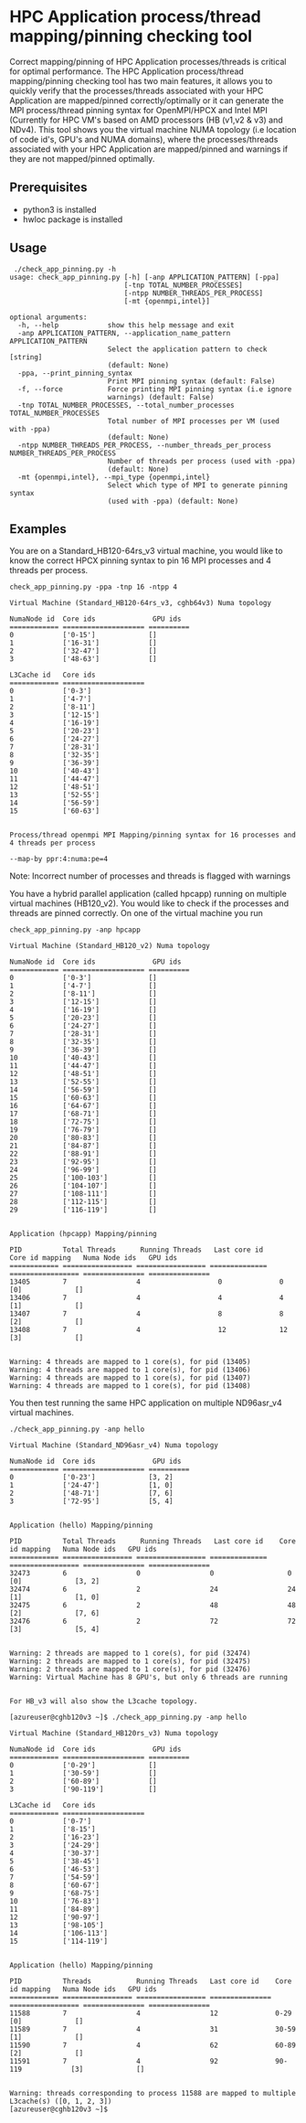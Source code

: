 # HPC Application process/thread mapping/pinning checking tool

Correct mapping/pinning of HPC Application processes/threads is critical for optimal performance.
The HPC Application process/thread mapping/pinning checking tool has two main features, it allows you to quickly verify that the processes/threads associated with your HPC Application are mapped/pinned correctly/optimally or it can generate the MPI process/thread pinning syntax for OpenMPI/HPCX and Intel MPI (Currently for HPC VM's based on AMD processors (HB (v1,v2 & v3) and NDv4). This tool shows you the virtual machine NUMA topology (i.e location of code id's, GPU's and NUMA domains), where the processes/threads associated with your HPC Application are mapped/pinned and warnings if they are not mapped/pinned optimally.

## Prerequisites

- python3 is installed
- hwloc package is installed

## Usage
```
 ./check_app_pinning.py -h
usage: check_app_pinning.py [-h] [-anp APPLICATION_PATTERN] [-ppa]
                            [-tnp TOTAL_NUMBER_PROCESSES]
                            [-ntpp NUMBER_THREADS_PER_PROCESS]
                            [-mt {openmpi,intel}]

optional arguments:
  -h, --help            show this help message and exit
  -anp APPLICATION_PATTERN, --application_name_pattern APPLICATION_PATTERN
                        Select the application pattern to check [string]
                        (default: None)
  -ppa, --print_pinning_syntax
                        Print MPI pinning syntax (default: False)
  -f, --force           Force printing MPI pinning syntax (i.e ignore
                        warnings) (default: False)
  -tnp TOTAL_NUMBER_PROCESSES, --total_number_processes TOTAL_NUMBER_PROCESSES
                        Total number of MPI processes per VM (used with -ppa)
                        (default: None)
  -ntpp NUMBER_THREADS_PER_PROCESS, --number_threads_per_process NUMBER_THREADS_PER_PROCESS
                        Number of threads per process (used with -ppa)
                        (default: None)
  -mt {openmpi,intel}, --mpi_type {openmpi,intel}
                        Select which type of MPI to generate pinning syntax
                        (used with -ppa) (default: None)
```
## Examples
You are on a Standard_HB120-64rs_v3 virtual machine, you would like to know the correct HPCX pinning syntax to pin 16 MPI
processes and 4 threads per process.

```
check_app_pinning.py -ppa -tnp 16 -ntpp 4

Virtual Machine (Standard_HB120-64rs_v3, cghb64v3) Numa topology

NumaNode id  Core ids              GPU ids
============ ==================== ==========
0            ['0-15']             []
1            ['16-31']            []
2            ['32-47']            []
3            ['48-63']            []

L3Cache id   Core ids
============ ====================
0            ['0-3']
1            ['4-7']
2            ['8-11']
3            ['12-15']
4            ['16-19']
5            ['20-23']
6            ['24-27']
7            ['28-31']
8            ['32-35']
9            ['36-39']
10           ['40-43']
11           ['44-47']
12           ['48-51']
13           ['52-55']
14           ['56-59']
15           ['60-63']


Process/thread openmpi MPI Mapping/pinning syntax for 16 processes and 4 threads per process

--map-by ppr:4:numa:pe=4
```

Note: Incorrect number of processes and threads is flagged with warnings


You have a hybrid parallel application (called hpcapp) running on multiple virtual machines (HB120_v2). You would like to check if the processes and threads are pinned correctly. On one of the virtual machine you run
```
check_app_pinning.py -anp hpcapp

Virtual Machine (Standard_HB120_v2) Numa topology

NumaNode id  Core ids              GPU ids
============ ==================== ==========
0            ['0-3']              []
1            ['4-7']              []
2            ['8-11']             []
3            ['12-15']            []
4            ['16-19']            []
5            ['20-23']            []
6            ['24-27']            []
7            ['28-31']            []
8            ['32-35']            []
9            ['36-39']            []
10           ['40-43']            []
11           ['44-47']            []
12           ['48-51']            []
13           ['52-55']            []
14           ['56-59']            []
15           ['60-63']            []
16           ['64-67']            []
17           ['68-71']            []
18           ['72-75']            []
19           ['76-79']            []
20           ['80-83']            []
21           ['84-87']            []
22           ['88-91']            []
23           ['92-95']            []
24           ['96-99']            []
25           ['100-103']          []
26           ['104-107']          []
27           ['108-111']          []
28           ['112-115']          []
29           ['116-119']          []


Application (hpcapp) Mapping/pinning

PID          Total Threads      Running Threads   Last core id     Core id mapping   Numa Node ids   GPU ids
============ ================= ================= ==============  ================= =============== ===============
13405        7                 4                   0              0                 [0]             []
13406        7                 4                   4              4                 [1]             []
13407        7                 4                   8              8                 [2]             []
13408        7                 4                   12             12                [3]             []


Warning: 4 threads are mapped to 1 core(s), for pid (13405)
Warning: 4 threads are mapped to 1 core(s), for pid (13406)
Warning: 4 threads are mapped to 1 core(s), for pid (13407)
Warning: 4 threads are mapped to 1 core(s), for pid (13408)
```
You then test running the same HPC application on multiple ND96asr_v4 virtual machines.

```
./check_app_pinning.py -anp hello

Virtual Machine (Standard_ND96asr_v4) Numa topology

NumaNode id  Core ids              GPU ids
============ ==================== ==========
0            ['0-23']             [3, 2]
1            ['24-47']            [1, 0]
2            ['48-71']            [7, 6]
3            ['72-95']            [5, 4]


Application (hello) Mapping/pinning

PID          Total Threads      Running Threads   Last core id    Core id mapping   Numa Node ids   GPU ids
============ ================= ================= ==============  ================= =============== ===============
32473        6                 0                 0                  0                 [0]             [3, 2]
32474        6                 2                 24                 24                [1]             [1, 0]
32475        6                 2                 48                 48                [2]             [7, 6]
32476        6                 2                 72                 72                [3]             [5, 4]


Warning: 2 threads are mapped to 1 core(s), for pid (32474)
Warning: 2 threads are mapped to 1 core(s), for pid (32475)
Warning: 2 threads are mapped to 1 core(s), for pid (32476)
Warning: Virtual Machine has 8 GPU's, but only 6 threads are running


For HB_v3 will also show the L3cache topology.

[azureuser@cghb120v3 ~]$ ./check_app_pinning.py -anp hello

Virtual Machine (Standard_HB120rs_v3) Numa topology

NumaNode id  Core ids              GPU ids
============ ==================== ==========
0            ['0-29']             []
1            ['30-59']            []
2            ['60-89']            []
3            ['90-119']           []

L3Cache id   Core ids
============ ====================
0            ['0-7']
1            ['8-15']
2            ['16-23']
3            ['24-29']
4            ['30-37']
5            ['38-45']
6            ['46-53']
7            ['54-59']
8            ['60-67']
9            ['68-75']
10           ['76-83']
11           ['84-89']
12           ['90-97']
13           ['98-105']
14           ['106-113']
15           ['114-119']


Application (hello) Mapping/pinning

PID          Threads           Running Threads   Last core id    Core id mapping   Numa Node ids   GPU ids
============ ================= ================= =============== ================= =============== ===============
11588        7                 4                 12              0-29              [0]             []
11589        7                 4                 31              30-59             [1]             []
11590        7                 4                 62              60-89             [2]             []
11591        7                 4                 92              90-119            [3]             []


Warning: threads corresponding to process 11588 are mapped to multiple L3cache(s) ([0, 1, 2, 3])
[azureuser@cghb120v3 ~]$
```
